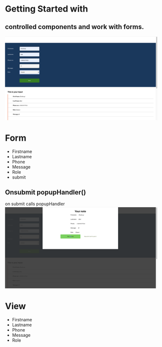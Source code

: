 # Getting Started with 
## controlled components and work with forms.
![SRN](./public/formapp.png)
# Form
* Firstname
* Lastname
* Phone
* Message
* Role
* submit
## Onsubmit **popupHandler()**
on submit calls popupHandler
![popup](./public/popup.png)

# View
- Firstname
- Lastname
- Phone
- Message
- Role
